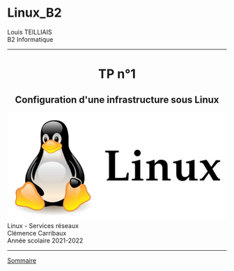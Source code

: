 # Linux_B2


Louis TEILLIAIS                      
B2 Informatique
***

<center>
<h1>TP n°1 



<h2>Configuration d'une infrastructure sous Linux</h2>



<img src ="images/linux_logo.jpg">

</center>
Linux - Services réseaux <br>
Clémence Carribaux <br>
Année scolaire 2021-2022 <br>

***
[Sommaire](TP1/sommaire.md)